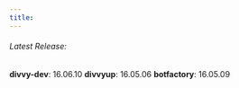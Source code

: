```yaml
---
title: 
---
```


###### Latest Release:

**divvy-dev**: 16.06.10  **divvyup**: 16.05.06 **botfactory**: 16.05.09


